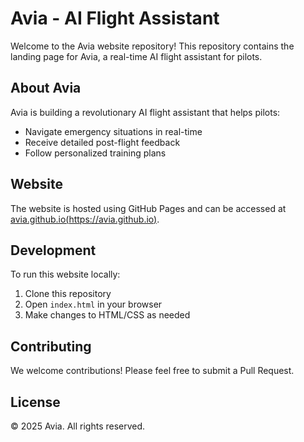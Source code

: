 # Avia - AI Flight Assistant

Welcome to the Avia website repository! This repository contains the landing page for Avia, a real-time AI flight assistant for pilots.

## About Avia

Avia is building a revolutionary AI flight assistant that helps pilots:
- Navigate emergency situations in real-time
- Receive detailed post-flight feedback
- Follow personalized training plans

## Website

The website is hosted using GitHub Pages and can be accessed at [avia.github.io(https://avia.github.io)](https://zoeyyyzheng.github.io/getavia.github.io/team.html).

## Development

To run this website locally:
1. Clone this repository
2. Open `index.html` in your browser
3. Make changes to HTML/CSS as needed

## Contributing

We welcome contributions! Please feel free to submit a Pull Request.

## License

© 2025 Avia. All rights reserved.
